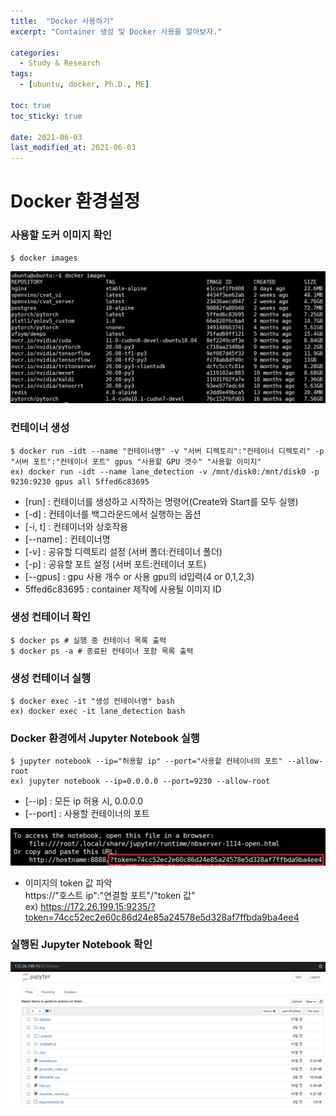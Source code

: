 ```yaml
---
title:  "Docker 사용하기"
excerpt: "Container 생성 및 Docker 사용을 알아보자."

categories:
  - Study & Research
tags:
  - [ubuntu, docker, Ph.D., ME]

toc: true
toc_sticky: true
 
date: 2021-06-03
last_modified_at: 2021-06-03
---
```


# __Docker 환경설정__

### __사용할 도커 이미지 확인__
    $ docker images
![Docker images](/assets/images/2021-06-03-docker-related/docker_images.PNG)

### __컨테이너 생성__
    $ docker run -idt --name "컨테이너명" -v "서버 디렉토리":"컨테이너 디렉토리" -p "서버 포트":"컨테이너 포트" gpus "사용할 GPU 갯수" "사용할 이미지"
    ex) docker run -idt --name lane_detection -v /mnt/disk0:/mnt/disk0 -p 9230:9230 gpus all 5ffed6c83695

* [run] : 컨테이너를 생성하고 시작하는 명령어(Create와 Start를 모두 실행)
* [-d] : 컨테이너를 백그라운드에서 실행하는 옵션
* [-i, t] : 컨테이너와 상호작용
* [--name] : 컨테이너명
* [-v] : 공유할 디렉토리 설정 (서버 폴더:컨테이너 폴더)
* [-p] : 공유할 포트 설정 (서버 포트:컨테이너 포트)
* [--gpus] : gpu 사용 개수 or 사용 gpu의 id입력(4 or 0,1,2,3)
* 5ffed6c83695 : container 제작에 사용될 이미지 ID

### __생성 컨테이너 확인__
    $ docker ps # 실행 중 컨테이너 목록 출력 
    $ docker ps -a # 종료된 컨테이너 포함 목록 출력

### __생성 컨테이너 실행__
    $ docker exec -it "생성 컨테이너명" bash
    ex) docker exec -it lane_detection bash

### __Docker 환경에서 Jupyter Notebook 실행__
    $ jupyter notebook --ip="허용할 ip" --port="사용할 컨테이너의 포트" --allow-root
    ex) jupyter notebook --ip=0.0.0.0 --port=9230 --allow-root
* [--ip] : 모든 ip 허용 시, 0.0.0.0
* [--port] : 사용할 컨테이너의 포트

![token](/assets/images/2021-06-03-docker-related/jupyter_notebook_token.PNG)
* 이미지의 token 값 파악  
    https://"호스트 ip":"연결할 포트"/"token 값"  
    ex) https://172.26.199.15:9235/?token=74cc52ec2e60c86d24e85a24578e5d328af7ffbda9ba4ee4

### __실행된 Jupyter Notebook 확인__
![token](/assets/images/2021-06-03-docker-related/jupyter_notebook.PNG)